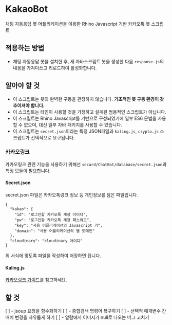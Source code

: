# KakaoBot
채팅 자동응답 봇 어플리케이션을 이용한 Rhino Javascript 기반 카카오톡 봇 스크립트


## 적용하는 방법
* 채팅 자동응답 봇을 설치한 후, 새 자바스크립트 봇을 생성한 다음 `response.js`의 내용을 가져다쓰고 리로드하여 활성화합니다.


## 알아야 할 것
* 이 스크립트는 봇의 완벽한 구동을 관장하지 않습니다. **기초적인 봇 구동 환경이 갖추어져야 합니다.** 
* 이 스크립트는 타인이 사용할 것을 가정하고 설계된 범용적인 스크립트가 아닙니다.
* 이 스크립트는 Rhino Javascript를 기반으로 구성되었기에 일부 ES6 문법을 사용할 수 없으며, 대신 일부 자바 패키지를 사용할 수 있습니다.
* 이 스크립트는 `secret.json`이라는 특정 JSON파일과 `kaling.js`, `crypto.js` 스크립트가 선택적으로 요구됩니다.

### 카카오링크
카카오링크 관련 기능을 사용하기 위해선 `sdcard/ChatBot/database/secret.json`과 특정 모듈이 필요합니다. 

#### Secret.json
secret.json 파일은 카카오톡링크 정보 등 개인정보를 담은 파일입니다.
```
{
  "kakao": {
    "id": "로그인할 카카오톡 계정 아이디",
    "pw": "로그인할 카카오톡 계정 패스워드",
    "key": "사용 어플리케이션의 Javascript 키",
    "domain": "사용 어플리케이션의 웹 도메인"
  },
  "cloudinary": "cloudinary 아이디"
}
```
위 서식에 맞도록 파일을 작성하여 저장하면 됩니다.

#### Kaling.js
[카카오링크 가이드](https://darktornado.github.io/KakaoTalkBot/docs/kakaolink/kakaolink/)를 참고하세요.

## 할 것
[ ] - jsoup 요청을 함수화하기
[ ] - 종합검색 명령어 복구하기
[ ] - 선택적 매개변수 간 배치 변경을 자유롭게 하기
[ ] - 알람에서 이미지가 null로 나오는 버그 고치기
